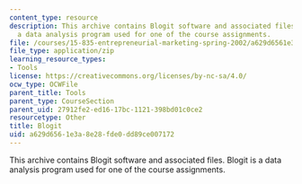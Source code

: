 ```yaml
---
content_type: resource
description: This archive contains Blogit software and associated files. Blogit is
  a data analysis program used for one of the course assignments.
file: /courses/15-835-entrepreneurial-marketing-spring-2002/a629d6561e3a8e28fde0dd89ce007172_prg.zip
file_type: application/zip
learning_resource_types:
- Tools
license: https://creativecommons.org/licenses/by-nc-sa/4.0/
ocw_type: OCWFile
parent_title: Tools
parent_type: CourseSection
parent_uid: 27912fe2-ed16-17bc-1121-398bd01c0ce2
resourcetype: Other
title: Blogit
uid: a629d656-1e3a-8e28-fde0-dd89ce007172
---
```

This archive contains Blogit software and associated files. Blogit is a data analysis program used for one of the course assignments.
